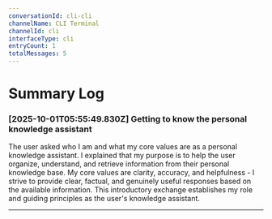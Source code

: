 ```yaml
---
conversationId: cli-cli
channelName: CLI Terminal
channelId: cli
interfaceType: cli
entryCount: 1
totalMessages: 5
---
```

# Summary Log

### [2025-10-01T05:55:49.830Z] Getting to know the personal knowledge assistant

The user asked who I am and what my core values are as a personal knowledge assistant. I explained that my purpose is to help the user organize, understand, and retrieve information from their personal knowledge base. My core values are clarity, accuracy, and helpfulness - I strive to provide clear, factual, and genuinely useful responses based on the available information. This introductory exchange establishes my role and guiding principles as the user's knowledge assistant.

---
